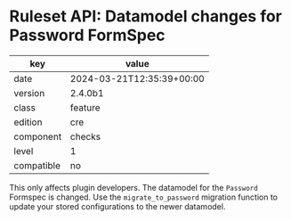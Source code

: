 [//]: # (werk v2)
# Ruleset API: Datamodel changes for Password FormSpec

key        | value
---------- | ---
date       | 2024-03-21T12:35:39+00:00
version    | 2.4.0b1
class      | feature
edition    | cre
component  | checks
level      | 1
compatible | no

This only affects plugin developers.
The datamodel for the `Password` Formspec is changed.
Use the `migrate_to_password` migration function to update your stored configurations to the newer datamodel.
